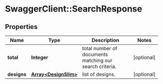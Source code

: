 # SwaggerClient::SearchResponse

## Properties
Name | Type | Description | Notes
------------ | ------------- | ------------- | -------------
**total** | **Integer** | total number of documents matching our search criteria. | [optional] 
**designs** | [**Array&lt;DesignSlim&gt;**](DesignSlim.md) | list of designs. | [optional] 


